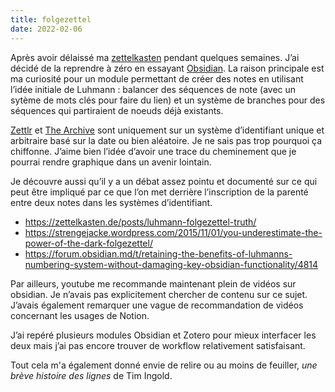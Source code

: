 ```yaml
---
title: folgezettel
date: 2022-02-06
---
```


Après avoir délaissé ma [zettelkasten](https://11d.im/yo/20220107131824/) pendant quelques semaines. J’ai décidé de la reprendre à zéro en essayant [Obsidian](https://obsidian.md/). La raison principale est ma curiosité pour un module permettant de créer des notes en utilisant l’idée initiale de Luhmann : balancer des séquences de note (avec un sytème de mots clés pour faire du lien) et un système de branches pour des séquences qui partiraient de noeuds déjà existants.

[Zettlr](https://www.zettlr.com/) et [The Archive](https://zettelkasten.de/the-archive/) sont uniquement sur un système d’identifiant unique et arbitraire basé sur la date ou bien aléatoire. Je ne sais pas trop pourquoi ça chiffonne. J’aime bien l’idée d’avoir une trace du cheminement que je pourrai rendre graphique dans un avenir lointain.

Je découvre aussi qu’il y a un débat assez pointu et documenté sur ce qui peut être impliqué par ce que l’on met derrière l’inscription de la parenté entre deux notes dans les systèmes d’identifiant.

- https://zettelkasten.de/posts/luhmann-folgezettel-truth/
- https://strengejacke.wordpress.com/2015/11/01/you-underestimate-the-power-of-the-dark-folgezettel/
- https://forum.obsidian.md/t/retaining-the-benefits-of-luhmanns-numbering-system-without-damaging-key-obsidian-functionality/4814

Par ailleurs, youtube me recommande maintenant plein de vidéos sur obsidian. Je n’avais pas explicitement chercher de contenu sur ce sujet. J’avais également remarquer une vague de recommandation de vidéos concernant les usages de Notion.

J’ai repéré plusieurs modules Obsidian et Zotero pour mieux interfacer les deux mais j’ai pas encore trouver de workflow relativement satisfaisant.

Tout cela m'a également donné envie de relire ou au moins de feuiller, *une brève histoire des lignes* de Tim Ingold.
